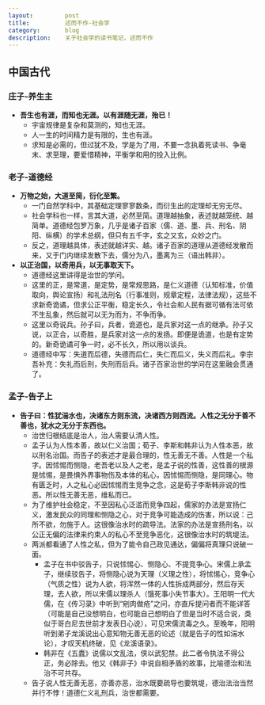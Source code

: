 ```yaml
---
layout:         post
title:          述而不作-社会学
category:       blog
description:    关于社会学的读书笔记，述而不作
---
```


## 中国古代

### 庄子-养生主
- **吾生也有涯，而知也无涯。以有涯随无涯，殆已！**
	- 宇宙规律是复杂和莫测的，知也无涯。
	- 人一生的时间精力是有限的，生也有涯。
	- 求知是必需的，但过犹不及，学是为了用，不要一念执着死读书、争毫末、求至理，要爱惜精神，平衡学和用的投入比例。

### 老子-道德经
- **万物之始，大道至简，衍化至繁。**
	- 一门自然学科中，其基础定理寥寥数条，而衍生出的定理却无穷无尽。
	- 社会学科也一样，言其大道，必然至简。道理越抽象，表述就越笼统、越简单。道德经包罗万象，几乎是诸子百家（儒、道、墨、兵、刑名、阴阳、纵横）的学术总纲，但只有五千字，玄之又玄，众妙之门。
	- 反之，道理越具体，表述就越详实、越。诸子百家的道理从道德经发散而来，又于门内继续发散下去，儒分为八，墨离为三（语出韩非）。
- **以正治国，以奇用兵，以无事取天下。**
	- 道德经这里讲得是治世的学问。
	- 这里的正，是常道，是定势，是常规思路，是仁义道德（认知标准，价值取向，舆论宣扬）和礼法刑名（行事准则，规章定程，法律法规），这些不求新奇诡谲，但求公正平衡，稳定长久，令社会和人民有据可循有法可依不生乱象，然后就可以无为而为，不争而争。
	- 这里以奇说兵。孙子曰，兵者，诡道也，是兵家对这一点的继承。孙子又说，以正合，以奇胜，是兵家对这一点的发扬。即便是诡道，也是有定势的。新奇诡谲可争一时，必不长久，所以用以谈兵。
	- 道德经中写：失道而后德，失德而后仁，失仁而后义，失义而后礼。李宗吾补充：失礼而后刑，失刑而后兵。诸子百家治世的学问在这里融会贯通了。

### 孟子-告子上
- **告子曰：性犹湍水也，决诸东方则东流，决诸西方则西流。人性之无分于善不善也，犹水之无分于东西也。**
	- 治世归根结底是治人，治人需要认清人性。
	- 孟子认为人性本善，故以仁义治国；荀子、李斯和韩非认为人性本恶，故以刑名治国。而告子的表述才是最合理的，性无善无不善。人性是一个私字。因怵惕而恻隐，老吾老以及人之老，是孟子说的性善，这性善的根源是怵惕，是畏惧外界事物伤及本体的私心，因怵惕而恻隐，是同理心。物有匮乏时，人之私心必因怵惕而生竞争之念，这是荀子李斯韩非说的性恶。所以性无善无恶，维私而已。
	- 为了维护社会稳定，不至因私心泛滥而竞争四起，儒家的办法是宣扬仁义，激发民众的同理和恻隐之心，对于竞争可能造成的伤害，所以说：己所不欲，勿施于人。这很像治水时的疏导法。法家的办法是宣扬刑名，以公正无偏的法律来约束人的私心不至竞争恶化，这很像治水时的筑堤法。
	- 两派都看通了人性之私，但为了能令自己政见通达，偏偏将真理只说破一面。
		- 孟子在书中驳告子，只说怵惕心、恻隐心、不提竞争心。宋儒上承孟子，继续驳告子，将恻隐心说为天理（义理之性），将怵惕心，竞争心（气质之性）说为人欲，将浑然一体的人性拆成两部分，然后存天理，去人欲，所以宋儒以理杀人（饿死事小失节事大）。王阳明一代大儒，在《传习录》中听到“剜肉做疮”之问，亦直斥提问者而不能详答（可能是自己没想明白，也可能自己想明白了但是当时不适合说，类似于哥白尼去世前才发表日心说），可见宋儒流毒之久。至晚年，阳明听到弟子龙溪说出心意知物无善无恶的论述（就是告子的性如湍水论），才叹天机终破，见《龙溪语录》。
		- 韩非在《五蠹》说儒以文乱法，侠以武犯禁。此二者令执法不得公正，务必除去。他又《韩非子》中说自相矛盾的故事，比喻德治和法治不可共存。
	- 告子说人性无善无恶，亦善亦恶，治水既要疏导也要筑堤，德治法治当然并行不悖！道德仁义礼刑兵，治世都需要。